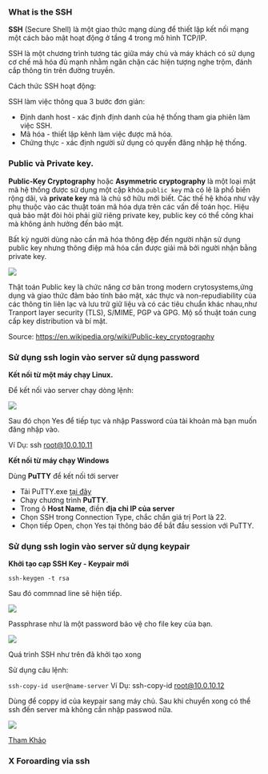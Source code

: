 ### What is the SSH

**SSH** (Secure Shell) là một giao thức mạng dùng để thiết lập kết nối mạng một cách bảo mật hoạt động ở tầng 4 trong mô hình TCP/IP.

SSH là một chương trình tương tác giữa máy chủ và máy khách có sử dụng cơ chế mã hóa đủ mạnh nhằm ngăn chặn các hiện tượng nghe trộm, đánh cắp thông tin trên đường truyền.

Cách thức SSH hoạt động:

SSH làm việc thông qua 3 bước đơn giản:
- Định danh host - xác định định danh của hệ thống tham gia phiên làm việc SSH.
- Mã hóa - thiết lập kênh làm việc được mã hóa.
- Chứng thực - xác định người sử dụng có quyền đăng nhập hệ thống.

### Public và Private key.

**Public-Key Cryptography** hoặc **Asymmetric cryptography** là một loại mật mã hệ thống được sử dụng một cặp khóa.`public key` mà có lẽ là phổ biến rộng dãi, và **private key** mà là chủ sở hữu mới biết. Các thế hệ khóa như vậy phụ thuộc vào các thuật toán mã hóa dựa trên các vấn đề toán học. Hiệu quả bảo mật đòi hỏi phải giữ riêng private key, public key có thể công khai mà không ảnh hưởng đến bảo mật.

Bất kỳ người dùng nào cần mã hóa thông đệp đến người nhận sử dụng public key nhưng thông điệp mã hóa cần được giải mã bởi người nhận bằng private key.

<img src="https://i.imgur.com/znybXt3.jpg">

Thật toán Public key là chức năng cơ bản trong modern crytosystems,ứng dụng và giao thức đảm bảo tính bảo mật, xác thực và non-repudiability của các thông tin liên lạc và lưu trữ giữ liệu và có các tiêu chuẩn khác nhau,như Tranport layer security (TLS), S/MIME, PGP và GPG. Mộ số thuật toán cung cấp key distribution và bí mật.

Source: https://en.wikipedia.org/wiki/Public-key_cryptography

### Sử dụng ssh login vào server sử dụng password

**Kết nối từ một máy chạy Linux.**

Để kết nối vào server chạy dòng lệnh:

<img src="https://i.imgur.com/lL2QIXJ.jpg">

Sau đó chọn Yes để tiếp tục và nhập Password của tài khoản mà bạn muốn đăng nhập vào.

Ví Dụ: ssh root@10.0.10.11

**Kết nối từ máy chạy Windows**

Dùng **PuTTY** để kết nối tới server
- Tải PuTTY.exe [tại đây](https://putty.org/)
- Chạy chương trình **PuTTY**.
- Trong ô **Host Name**, điền **địa chỉ IP của server**
- Chọn SSH trong Connection Type, chắc chắn giá trị Port là 22.
- Chọn tiếp Open, chọn Yes tại thông báo để bắt đầu session với PuTTY.

### Sử dụng ssh login vào server sử dụng keypair

**Khởi tạo cạp SSH Key - Keypair mới**

`ssh-keygen -t rsa`

Sau đó commnad line sẽ hiện tiếp.

<img src="https://i.imgur.com/Swdy6rP.jpg">

Passphrase như là một password bảo vệ cho file key của bạn.

<img src="https://i.imgur.com/UpAsELz.jpg">

Quá trình SSH như trên đã khởi tạo xong

Sử dụng câu lệnh:

`ssh-copy-id user@name-server` Ví Dụ: ssh-copy-id root@10.0.10.12

Dùng để coppy id của keypair sang máy chủ. Sau khi chuyển xong có thể ssh đến server mà không cần nhập passwod nữa.

<img src="https://i.imgur.com/VcCz4NA.jpg">

[Tham Khảo](https://www.youtube.com/watch?v=GJbRSt7JJs8)


### X Foroarding via ssh




